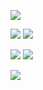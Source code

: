 ![](https://github-profile-summary-cards.vercel.app/api/cards/profile-details?username=Nethanter-del&theme=solarized_dark)

![](https://github-profile-summary-cards.vercel.app/api/cards/most-commit-language?username=Nethanter-del&theme=solarized_dark) ![](https://github-profile-summary-cards.vercel.app/api/cards/repos-per-language?username=Nethanter-del&theme=solarized_dark)

![](https://github-profile-summary-cards.vercel.app/api/cards/stats?username=Nethanter-del&theme=solarized_dark) ![](https://github-profile-summary-cards.vercel.app/api/cards/productive-time?username=Nethanter-del&theme=solarized_dark)


![](https://komarev.com/ghpvc/?username=Nethanter-del)
